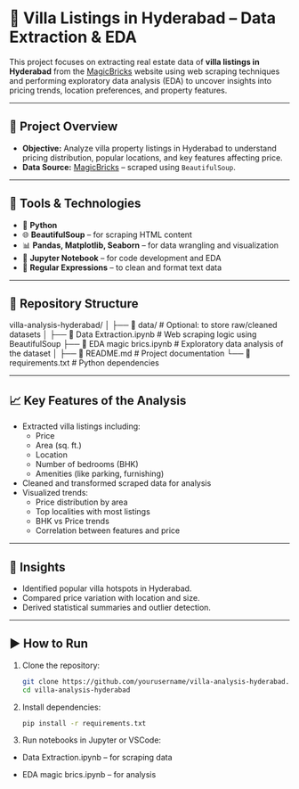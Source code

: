 # 🏡 Villa Listings in Hyderabad – Data Extraction & EDA

This project focuses on extracting real estate data of **villa listings in Hyderabad** from the [MagicBricks](https://www.magicbricks.com/) website using web scraping techniques and performing exploratory data analysis (EDA) to uncover insights into pricing trends, location preferences, and property features.

---

## 📌 Project Overview

- **Objective:** Analyze villa property listings in Hyderabad to understand pricing distribution, popular locations, and key features affecting price.
- **Data Source:** [MagicBricks](https://www.magicbricks.com/) – scraped using `BeautifulSoup`.

---

## 🔧 Tools & Technologies

- 🐍 **Python**
- 🌐 **BeautifulSoup** – for scraping HTML content
- 📊 **Pandas, Matplotlib, Seaborn** – for data wrangling and visualization
- 📓 **Jupyter Notebook** – for code development and EDA
- 🔣 **Regular Expressions** – to clean and format text data

---

## 📂 Repository Structure
villa-analysis-hyderabad/
│
├── 📁 data/ # Optional: to store raw/cleaned datasets
│
├── 📓 Data Extraction.ipynb # Web scraping logic using BeautifulSoup
├── 📓 EDA magic brics.ipynb # Exploratory data analysis of the dataset
│
├── 📄 README.md # Project documentation
└── 📄 requirements.txt # Python dependencies


---

## 📈 Key Features of the Analysis

- Extracted villa listings including:
  - Price
  - Area (sq. ft.)
  - Location
  - Number of bedrooms (BHK)
  - Amenities (like parking, furnishing)
- Cleaned and transformed scraped data for analysis
- Visualized trends:
  - Price distribution by area
  - Top localities with most listings
  - BHK vs Price trends
  - Correlation between features and price

---

## 🧠 Insights

- Identified popular villa hotspots in Hyderabad.
- Compared price variation with location and size.
- Derived statistical summaries and outlier detection.

---

## ▶️ How to Run

1. Clone the repository:
   ```bash
   git clone https://github.com/yourusername/villa-analysis-hyderabad.git
   cd villa-analysis-hyderabad
2. Install dependencies:
   ```bash
   pip install -r requirements.txt

3. Run notebooks in Jupyter or VSCode:

 - Data Extraction.ipynb – for scraping data

 - EDA magic brics.ipynb – for analysis
